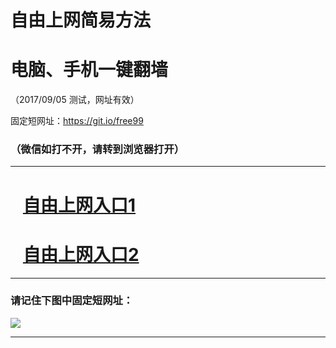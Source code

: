 ﻿# 自由上网简易方法

# 电脑、手机一键翻墙

（2017/09/05 测试，网址有效）

固定短网址：https://git.io/free99

### （微信如打不开，请转到浏览器打开）


***





# &nbsp;&nbsp; <a href="http://ft622712338.fwq-tz1001.xyz/fwqtz01.html?t=09050014329 " target="_blank">自由上网入口1</a>
# &nbsp;&nbsp; <a href="http://ft2643621319.fwq-tz1002.xyz/fwqtz02.html?t=09050016471 " target="_blank">自由上网入口2</a>
***

### 请记住下图中固定短网址：

<img src="https://s3-us-west-2.amazonaws.com/fwq-1001/yjfq-20170905okok.png" /> 


***

